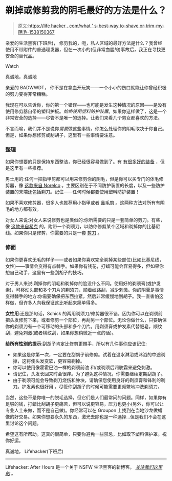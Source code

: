 # 剃掉或修剪我的阴毛最好的方法是什么？

> 原文:[https://life hacker . com/what ' s-best-way to-shave or-trim-my-阴毛-1538150367](https://lifehacker.com/whats-the-best-way-to-shave-or-trim-my-pubic-hair-1538150367)

亲爱的生活黑客(下班后)，
修剪我的，呃，私人区域的最好方法是什么？我曾经使用不带附件的普通理发器，但在一次小的(但非常血腥的)事故后，我正在寻找更安全的替代品。

Watch

真诚地，真诚地

亲爱的 BADWWDT，
你不是在拿血开玩笑——一个小小的伤口就能让你曾经积极的努力变得非常糟糕。

我现在可以告诉你，你的第一个错误——也可能是发生这种情况的原因——是没有使用修剪器自带的塑料护板。*始终使用塑料防护装置*。如果你这样做了，这是一个非常安全的选择——尽管不是唯一的选择。让我们来看几个男女都喜欢的方法。

不言而喻，我们并不是说你*需要*做这些事情。你怎么处理你的阴毛取决于你自己。但是，如果你想修剪或刮胡子，这里有一些事情要注意。

### 整理

如果你想要的只是保持东西整洁，你已经很容易做到了。有 [有很多好的装备](https://theinventory.com/our-favorite-shaving-gear-1448191339) ，但是这里有一些推荐。

男士用的:任何一把指甲剪都可以用来修剪你的阴毛，但是你可以买专门的体毛修剪器，像 [这款来自 Norelco](http://www.amazon.com/Philips-Norelco-BG2040-BodyGroom-Pro/dp/B0037HP9OA?asc_campaign=InlineText&asc_refurl=https://lifehacker.com/whats-the-best-way-to-shave-or-trim-my-pubic-hair-1538150367&asc_source=&tag=kinjalifehackerlink-20) 。主要区别在于不同防护装置的长度，以及一些防护装置的末端还包括剃刀。记住——任何时候都要使用塑料防护装置！

如果不喜欢修剪器，很多人也推荐用小指甲或者 [鼻毛剪](https://www.amazon.com/dp/B000EMYHBM?asc_campaign=InlineText&asc_refurl=https://lifehacker.com/whats-the-best-way-to-shave-or-trim-my-pubic-hair-1538150367&asc_source=&linkCode=ogi&psc=1&smid=ACK67ZA2KN557&tag=kinjalifehackerlink-20&th=1) 。这两种方法对所有有阴毛的地方都有效。

对女人来说:对女人来说修剪也是类似的:你所需要的只是一套简单的剪刀。有些，像 [这款来自希克](http://www.amazon.com/gp/product/B001TH8Q72?asc_campaign=InlineText&asc_refurl=https://lifehacker.com/whats-the-best-way-to-shave-or-trim-my-pubic-hair-1538150367&asc_source=&tag=kinjalifehackerlink-20) 的，附带一个剃须刀，以防你修剪某个区域和剃掉你的比基尼线。如果你只是修剪，你需要的只是一套 [剪刀](http://www.amazon.com/gp/product/B00005JS5C?asc_campaign=InlineText&asc_refurl=https://lifehacker.com/whats-the-best-way-to-shave-or-trim-my-pubic-hair-1538150367&asc_source=&tag=kinjalifehackerlink-20) 。

### 修面

如果你更喜欢无毛的样子——或者如果你喜欢完全剃掉某些部位(比如比基尼线，女性)——事情会变得有点棘手。如果你有钱花，打蜡可能会容易得多，但如果你想自己动手，这里有一些刮胡子的技巧。

对于男人来说:剃掉你的阴毛和剃掉你的脸没什么不同。使用好的剃须膏(或护发素)，可移动头部和多个刀片的剃须刀，顺着纹路刮，减少刺激。你的阴囊是事情变得棘手的地方:你需要确保把东西拉紧，然后非常缓慢地刮胡子。我一直害怕这样做，但许多人向我保证这比听起来简单得多。

**女性用**:还是那句话，Schick 的两用剃须刀/修剪器很不错，因为你可以在剃须前把头发修剪下来，或者修剪一个部位，再刮另一个部位。无论你做什么，只要确保你的剃须刀有一个可移动的头部和多个刀片。用剃须膏或护发素代替肥皂，顺纹刮，避免刺激(或者横纹刮，如果你想稍微近一点的话)。

**给所有性别的提示**:刮胡子肯定比修剪更棘手，所以有几件事你应该记住:

*   如果这是你第一次，一定要在刮胡子前修剪。试着在温水淋浴或沐浴的中途剃掉，这将使头发变软，更容易剃掉。
*   你可以使用像霍霍巴油一样的剃须前油 和/或剃须后润肤霜来避免刺激。
*   请记住，头发长回来时会很痒。为了避免这种情况，你需要继续定期刮胡子。
*   由于剃须可能会导致剃刀烧伤和肿块，请确保您使用良好的剃须膏和锋利的剃刀。护发素也很好用 ，尽管你刮胡子的时候可能需要更频繁地冲洗剃须刀。

当然，这些不是你唯一的脱毛选择，但它们是人们最常问的问题。同样，如果你有足够的钱，打蜡比刮胡子更痛苦，但可以说更容易，压力也更小(另外，你可以让专业人士来做，而不是自己做)。你经常可以在 Groupon 上找到在当地沙龙做蜡像的好交易。如果你想要永久的东西，激光去除也是一种选择...但是我们不会在这里讨论这个问题。

希望这有所帮助。这真的很简单，只要你避免一些禁忌，比如取下塑料保护罩。祝你好运。

真诚地，
Lifehacker(下班后)

* * *

Lifehacker: After Hours 是一个关于 NSFW 生活黑客的新博客。 [*关注我们这里的*](https://twitter.com/LHAfterHours) *。*